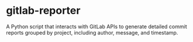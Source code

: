 # gitlab-reporter
A Python script that interacts with GitLab APIs to generate detailed commit reports grouped by project, including author, message, and timestamp.
